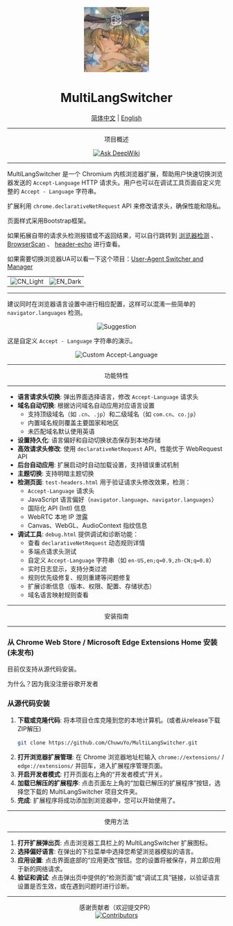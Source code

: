 <div align="center">
    <img src="images/icon128.png" alt="MultiLangSwitcher Icon" width="150" height="150"> <h1>MultiLangSwitcher</h1>
    <a href="README.md">简体中文</a> | <a href="docs/README/README_EN.md">English</a> </div>

---

<div align="center">
项目概述

 <a href="https://deepwiki.com/ChuwuYo/MultiLangSwitcher"><img src="https://deepwiki.com/badge.svg" alt="Ask DeepWiki"></a>

</div>

---

MultiLangSwitcher 是一个 Chromium 内核浏览器扩展，帮助用户快速切换浏览器发送的 `Accept-Language` HTTP 请求头。用户也可以在调试工具页面自定义完整的 `Accept - Language` 字符串。

扩展利用 `chrome.declarativeNetRequest` API 来修改请求头，确保性能和隐私。

页面样式采用Bootstrap框架。

如果拓展自带的请求头检测报错或不返回结果，可以自行跳转到 [浏览器检测](https://webcha.cn/) 、 [BrowserScan](https://www.browserscan.net/zh) 、 [header-echo](https://header-echo.addr.tools/) 进行查看。

如果需要切换浏览器UA可以看一下这个项目：[User-Agent Switcher and Manager](https://github.com/ray-lothian/UserAgent-Switcher)


<center>
    <table>
        <tr>
            <td>
                <img src="https://github.com/user-attachments/assets/03607306-3e19-4492-8055-92d23fe2f73c" alt="CN_Light">
            </td>
            <td>
                <img src="https://github.com/user-attachments/assets/f6b21816-f589-44ef-8681-628be3d9c912" alt="EN_Dark">
            </td>
        </tr>
    </table>
</center>

---

建议同时在浏览器语言设置中进行相应配置，这样可以混淆一些简单的 `navigator.languages` 检测。

<div align="center">
    <img src="https://github.com/user-attachments/assets/c056e5ee-6c65-4786-98d4-ee33f4beef47" alt="Suggestion">
</div>

这是自定义 `Accept - Language` 字符串的演示。

<div align="center">
    <img src="https://github.com/user-attachments/assets/4136c601-5f02-467e-9f42-12eefb5a65dc" alt="Custom Accept-Language">
</div>

***

<div align="center">
功能特性
</div>

***

* **语言请求头切换**: 弹出界面选择语言，修改 `Accept-Language` 请求头
* **域名自动切换**: 根据访问域名自动应用对应语言设置
  - 支持顶级域名（如 `.cn`、`.jp`）和二级域名（如 `com.cn`、`co.jp`）
  - 内置域名规则覆盖主要国家和地区
  - 未匹配域名默认使用英语
* **设置持久化**: 语言偏好和自动切换状态保存到本地存储
* **高效请求头修改**: 使用 `declarativeNetRequest` API，性能优于 WebRequest API
* **后台自动应用**: 扩展启动时自动加载设置，支持错误重试机制
* **主题切换**: 支持明暗主题切换
* **检测页面**: `test-headers.html` 用于验证请求头修改效果，检测：
  - `Accept-Language` 请求头
  - JavaScript 语言偏好（`navigator.language`、`navigator.languages`）
  - 国际化 API (Intl) 信息
  - WebRTC 本地 IP 泄露
  - Canvas、WebGL、AudioContext 指纹信息
* **调试工具**: `debug.html` 提供调试和诊断功能：
  - 查看 `declarativeNetRequest` 动态规则详情
  - 多端点请求头测试
  - 自定义 `Accept-Language` 字符串（如 `en-US,en;q=0.9,zh-CN;q=0.8`）
  - 实时日志显示，支持分类过滤
  - 规则优先级修复、规则重建等问题修复
  - 扩展诊断信息（版本、权限、配置、存储状态）
  - 域名语言映射规则查看

***

<div align="center">
安装指南
</div>

***

### 从 Chrome Web Store / Microsoft Edge Extensions Home 安装 (未发布)

目前仅支持从源代码安装。

为什么？因为我没注册谷歌开发者

### 从源代码安装

1.  **下载或克隆代码**: 将本项目仓库克隆到您的本地计算机。(或者从release下载ZIP解压)
    ```bash
    git clone https://github.com/ChuwuYo/MultiLangSwitcher.git
    ```
2.  **打开浏览器扩展管理**: 在 Chrome 浏览器地址栏输入 `chrome://extensions/` / `edge://extensions/` 并回车，进入扩展程序管理页面。
3.  **开启开发者模式**: 打开页面右上角的“开发者模式”开关。
4.  **加载已解压的扩展程序**: 点击页面左上角的“加载已解压的扩展程序”按钮，选择您下载的 MultiLangSwitcher 项目文件夹。
5.  **完成**: 扩展程序将成功添加到浏览器中，您可以开始使用了。

***

<div align="center">
使用方法
</div>

***

1.  **打开扩展弹出页**: 点击浏览器工具栏上的 MultiLangSwitcher 扩展图标。
2.  **选择偏好语言**: 在弹出的下拉菜单中选择您希望浏览器模拟的语言。
3.  **应用设置**: 点击界面底部的“应用更改”按钮。您的设置将被保存，并立即应用于新的网络请求。
4.  **验证和调试**: 点击弹出页中提供的“检测页面”或“调试工具”链接，以验证语言设置是否生效，或在遇到问题时进行诊断。

***

<div align="center">
感谢贡献者（欢迎提交PR）
</div>

<div align="center">
<a href="https://github.com/ChuwuYo/MultiLangSwitcher/graphs/contributors" target="_blank">
  <img src="https://contrib.rocks/image?repo=ChuwuYo/MultiLangSwitcher" alt="Contributors" />
</a>
</div>
